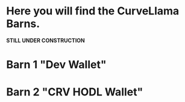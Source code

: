 # Here you will find the CurveLlama Barns.

  **STILL UNDER CONSTRUCTION**

# Barn 1 "Dev Wallet"
# Barn 2 "CRV HODL Wallet"
